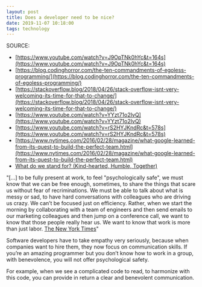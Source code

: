 ```yaml
---
layout: post
title: Does a developer need to be nice?
date: 2019-11-07 10:18:00
tags: technology
---
```


SOURCE:

- [https://www.youtube.com/watch?v=J9OpTNk0hYc&t=164s](https://www.youtube.com/watch?v=J9OpTNk0hYc&t=164s)
- [https://blog.codinghorror.com/the-ten-commandments-of-egoless-programming/](https://blog.codinghorror.com/the-ten-commandments-of-egoless-programming/)
- [https://stackoverflow.blog/2018/04/26/stack-overflow-isnt-very-welcoming-its-time-for-that-to-change/](https://stackoverflow.blog/2018/04/26/stack-overflow-isnt-very-welcoming-its-time-for-that-to-change/)
- [https://www.youtube.com/watch?v=YYzt71o2IvQ](https://www.youtube.com/watch?v=YYzt71o2IvQ)
- [https://www.youtube.com/watch?v=rS2HYJKndRc&t=578s](https://www.youtube.com/watch?v=rS2HYJKndRc&t=578s)
- [https://www.nytimes.com/2016/02/28/magazine/what-google-learned-from-its-quest-to-build-the-perfect-team.html](https://www.nytimes.com/2016/02/28/magazine/what-google-learned-from-its-quest-to-build-the-perfect-team.html)
- [What do we stand for? (Kind-hearted, Humble, Together)](https://www.youtube.com/watch?v=BsGXEiW7D3A)

"[...] to be fully present at work, to feel "psychologically safe", we must know that we can be free enough, sometimes, to share the things that scare us without fear of recriminations. We must be able to talk about what is messy or sad, to have hard conversations with colleagues who are driving us crazy. We can’t be focused just on efficiency. Rather, when we start the morning by collaborating with a team of engineers and then send emails to our marketing colleagues and then jump on a conference call, we want to know that those people really hear us. We want to know that work is more than just labor. [The New York Times](https://www.nytimes.com/2016/02/28/magazine/what-google-learned-from-its-quest-to-build-the-perfect-team.html)"

Software developers have to take empathy very seriously, because when companies want to hire them, they now focus on communication skills. If you’re an amazing programmer but you don’t know how to work in a group, with benevolence, you will not offer psychological safety.

For example, when we see a complicated code to read, to harmonize with this code, you can provide in return a clear and benevolent communication.
